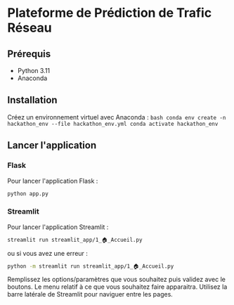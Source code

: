 # Plateforme de Prédiction de Trafic Réseau

## Prérequis

- Python 3.11
- Anaconda

## Installation

Créez un environnement virtuel avec Anaconda :
    ```bash
    conda env create -n hackathon_env --file hackathon_env.yml
    conda activate hackathon_env
    ```

## Lancer l'application

### Flask

Pour lancer l'application Flask :
```bash
python app.py
```

### Streamlit

Pour lancer l'application Streamlit :
```bash
streamlit run streamlit_app/1_🏠_Accueil.py
```

ou si vous avez une erreur :

```bash
python -m streamlit run streamlit_app/1_🏠_Accueil.py
```
Remplissez les options/paramètres que vous souhaitez puis validez avec le boutons.
Le menu relatif à ce que vous souhaitez faire apparaitra.
Utilisez la barre latérale de Streamlit pour naviguer entre les pages.